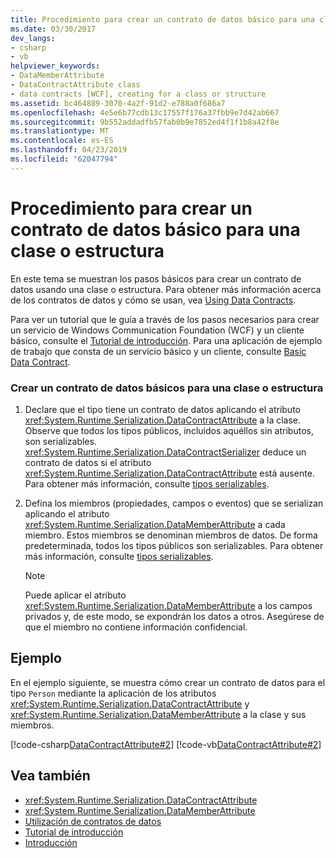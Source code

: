 ```yaml
---
title: Procedimiento para crear un contrato de datos básico para una clase o estructura
ms.date: 03/30/2017
dev_langs:
- csharp
- vb
helpviewer_keywords:
- DataMemberAttribute
- DataContractAttribute class
- data contracts [WCF], creating for a class or structure
ms.assetid: bc464889-3070-4a2f-91d2-e788a0f686a7
ms.openlocfilehash: 4e5e6b77cdb13c17557f176a37fbb9e7d42ab667
ms.sourcegitcommit: 9b552addadfb57fab0b9e7852ed4f1f1b8a42f8e
ms.translationtype: MT
ms.contentlocale: es-ES
ms.lasthandoff: 04/23/2019
ms.locfileid: "62047794"
---
```

# <a name="how-to-create-a-basic-data-contract-for-a-class-or-structure"></a>Procedimiento para crear un contrato de datos básico para una clase o estructura
En este tema se muestran los pasos básicos para crear un contrato de datos usando una clase o estructura. Para obtener más información acerca de los contratos de datos y cómo se usan, vea [Using Data Contracts](../../../../docs/framework/wcf/feature-details/using-data-contracts.md).  
  
 Para ver un tutorial que le guía a través de los pasos necesarios para crear un servicio de Windows Communication Foundation (WCF) y un cliente básico, consulte el [Tutorial de introducción](../../../../docs/framework/wcf/getting-started-tutorial.md). Para una aplicación de ejemplo de trabajo que consta de un servicio básico y un cliente, consulte [Basic Data Contract](../../../../docs/framework/wcf/samples/basic-data-contract.md).  
  
### <a name="to-create-a-basic-data-contract-for-a-class-or-structure"></a>Crear un contrato de datos básicos para una clase o estructura  
  
1. Declare que el tipo tiene un contrato de datos aplicando el atributo <xref:System.Runtime.Serialization.DataContractAttribute> a la clase. Observe que todos los tipos públicos, incluidos aquéllos sin atributos, son serializables. <xref:System.Runtime.Serialization.DataContractSerializer> deduce un contrato de datos si el atributo <xref:System.Runtime.Serialization.DataContractAttribute> está ausente. Para obtener más información, consulte [tipos serializables](../../../../docs/framework/wcf/feature-details/serializable-types.md).  
  
2. Defina los miembros (propiedades, campos o eventos) que se serializan aplicando el atributo <xref:System.Runtime.Serialization.DataMemberAttribute> a cada miembro. Estos miembros se denominan miembros de datos. De forma predeterminada, todos los tipos públicos son serializables. Para obtener más información, consulte [tipos serializables](../../../../docs/framework/wcf/feature-details/serializable-types.md).  
  
    > [!NOTE]
    >  Puede aplicar el atributo <xref:System.Runtime.Serialization.DataMemberAttribute> a los campos privados y, de este modo, se expondrán los datos a otros. Asegúrese de que el miembro no contiene información confidencial.  
  
## <a name="example"></a>Ejemplo  
 En el ejemplo siguiente, se muestra cómo crear un contrato de datos para el tipo `Person` mediante la aplicación de los atributos <xref:System.Runtime.Serialization.DataContractAttribute> y <xref:System.Runtime.Serialization.DataMemberAttribute> a la clase y sus miembros.  
  
 [!code-csharp[DataContractAttribute#2](../../../../samples/snippets/csharp/VS_Snippets_CFX/datacontractattribute/cs/overview.cs#2)]
 [!code-vb[DataContractAttribute#2](../../../../samples/snippets/visualbasic/VS_Snippets_CFX/datacontractattribute/vb/overview.vb#2)]  
  
## <a name="see-also"></a>Vea también

- <xref:System.Runtime.Serialization.DataContractAttribute>
- <xref:System.Runtime.Serialization.DataMemberAttribute>
- [Utilización de contratos de datos](../../../../docs/framework/wcf/feature-details/using-data-contracts.md)
- [Tutorial de introducción](../../../../docs/framework/wcf/getting-started-tutorial.md)
- [Introducción](../../../../docs/framework/wcf/samples/getting-started-sample.md)
